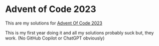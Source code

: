 # Advent of Code 2023
This are my solutions for [Advent Of Code 2023](https://adventofcode.com)

This is my first year doing it and all my solutions probably suck but, they work. (No GitHub Copilot or ChatGPT obviously)